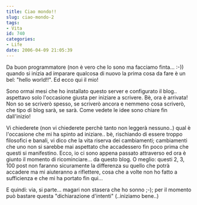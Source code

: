 ```yaml
---
title: Ciao mondo!!
slug: ciao-mondo-2
tags:
- Vita
id: 740
categories:
- Life
date: 2006-04-09 21:05:39
---
```


Da buon programmatore (non è vero che lo sono ma facciamo finta... :-)) quando si inizia ad imparare qualcosa di nuovo la prima cosa da fare è un bel: "hello world!!". Ed ecco qui il mio!

Sono ormai mesi che ho installato questo server e configurato il blog.. aspettavo solo l'occasione giusta per iniziare a scrivere. Bè, ora è arrivata! Non so se scriverò spesso, se scriverò ancora e nemmeno cosa scriverò, che tipo di blog sarà, se sarà. Come vedete le idee sono chiare fin dall'inizio!

Vi chiederete (non vi chiederete perchè tanto non leggerà nessuno..) qual è l'occasione che mi ha spinto ad iniziare.. bè, rischiando di essere troppo filosofici e banali, vi dico che la vita riserva dei cambiamenti; cambiamenti che uno non si sarebbe mai aspettato che accadessero fin poco prima che questi si manifestino. Ecco, io ci sono appena passato attraverso ed ora è giunto il momento di ricominciare... da questo blog. O meglio: questi 2, 3, 100 post non faranno sicuramente la differenza su quello che potrà accadere ma mi aiuteranno a riflettere, cosa che a volte non ho fatto a sufficienza e che mi ha portato fin qui...

E quindi: via, si parte... magari non stasera che ho sonno ;-); per il momento può bastare questa "dichiarazione d'intenti" (..iniziamo bene..)

